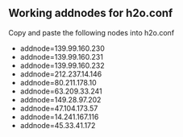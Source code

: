 ## Working addnodes for h2o.conf

Copy and paste the following nodes into h2o.conf


* addnode=139.99.160.230
* addnode=139.99.160.231
* addnode=139.99.160.232
* addnode=212.237.14.146
* addnode=80.211.178.10
* addnode=63.209.33.241
* addnode=149.28.97.202
* addnode=47.104.173.57
* addnode=14.241.167.116
* addnode=45.33.41.172

